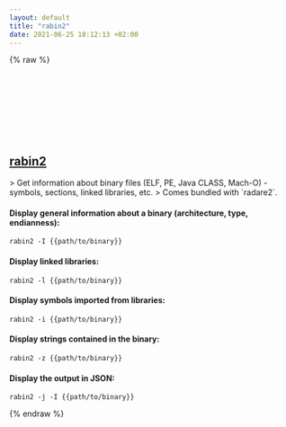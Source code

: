 ```yaml
---
layout: default
title: "rabin2"
date: 2021-06-25 18:12:13 +02:00
---
```

{% raw %}
<h2 id="rabin2">
  <a href="/en/common/rabin2.html">rabin2</a> <a href="#rabin2"><svg class="icon">
    <use href="/assets/images/unicode_sprite.svg#link" />
  </svg></a>
</h2>
> Get information about binary files (ELF, PE, Java CLASS, Mach-O) - symbols, sections, linked libraries, etc.
> Comes bundled with `radare2`.

#### Display general information about a binary (architecture, type, endianness):
```shell
rabin2 -I {{path/to/binary}}
```
#### Display linked libraries:
```shell
rabin2 -l {{path/to/binary}}
```
#### Display symbols imported from libraries:
```shell
rabin2 -i {{path/to/binary}}
```
#### Display strings contained in the binary:
```shell
rabin2 -z {{path/to/binary}}
```
#### Display the output in JSON:
```shell
rabin2 -j -I {{path/to/binary}}
```
{% endraw %}